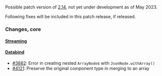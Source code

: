 Possible patch version of [2.14](Jackson-Release-2.14), not yet under development as of May 2023.

Following fixes will be included in this patch release, if released.

### Changes, core

#### [Streaming](../../jackson-core)

#### [Databind](../../jackson-databind)

* [#3882](../../jackson-databind/issues/3882): Error in creating nested `ArrayNode`s with `JsonNode.withArray()`
* [#4121](../../jackson-databind/pulls/4121): Preserve the original component type in merging to an array
